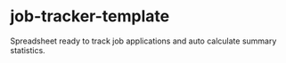 # job-tracker-template
Spreadsheet ready to track job applications and auto calculate summary statistics.
